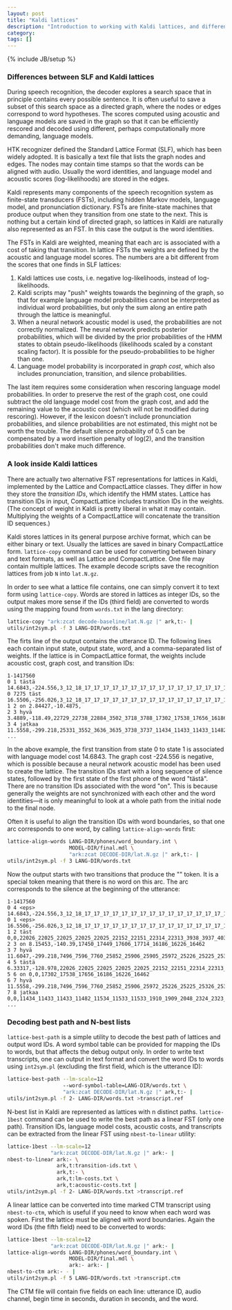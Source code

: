 ```yaml
---
layout: post
title: "Kaldi lattices"
description: "Introduction to working with Kaldi lattices, and differences to SLF"
category: 
tags: []
---
```

{% include JB/setup %}

### Differences between SLF and Kaldi lattices

During speech recognition, the decoder explores a search space that in principle
contains every possible sentence. It is often useful to save a subset of this
search space as a directed graph, where the nodes or edges correspond to word
hypotheses. The scores computed using acoustic and language models are saved in
the graph so that it can be efficiently rescored and decoded using different,
perhaps computationally more demanding, language models.

HTK recognizer defined the Standard Lattice Format (SLF), which has been widely
adopted. It is basically a text file that lists the graph nodes and edges. The
nodes may contain time stamps so that the words can be aligned with audio.
Usually the word identities, and language model and acoustic scores
(log-likelihoods) are stored in the edges.

Kaldi represents many components of the speech recognition system as
finite-state transducers (FSTs), including hidden Markov models, language model,
and pronunciation dictionary. FSTs are finite-state machines that produce output
when they transition from one state to the next. This is nothing but a certain
kind of directed graph, so lattices in Kaldi are naturally also represented as
an FST. In this case the output is the word identities.

The FSTs in Kaldi are weighted, meaning that each arc is associated with a cost
of taking that transition. In lattice FSTs the weights are defined by the
acoustic and language model scores. The numbers are a bit different from the
scores that one finds in SLF lattices:

1. Kaldi lattices use costs, i.e. negative log-likelihoods, instead of
   log-likelihoods.
2. Kaldi scripts may "push" weights towards the beginning of the graph, so that
   for example language model probabilities cannot be interpreted as individual
   word probabilities, but only the sum along an entire path through the lattice
   is meaningful.
3. When a neural network acoustic model is used, the probabilities are not
   correctly normalized. The neural network predicts posterior probabilities,
   which will be divided by the prior probabilities of the HMM states to obtain
   pseudo-likelihoods (likelihoods scaled by a constant scaling factor). It is
   possible for the pseudo-probabilities to be higher than one.
4. Language model probability is incorporated in *graph cost*, which also
   includes pronunciation, transition, and silence probabilities.

The last item requires some consideration when rescoring language model
probabilities. In order to preserve the rest of the graph cost, one could
subtract the old language model cost from the graph cost, and add the remaining
value to the acoustic cost (which will not be modified during rescoring).
However, if the lexicon doesn't include pronunciation probabilities, and silence
probabilities are not estimated, this might not be worth the trouble. The
default silence probability of 0.5 can be compensated by a word insertion
penalty of log(2), and the transition probabilities don't make much difference.

### A look inside Kaldi lattices

There are actually two alternative FST representations for lattices in Kaldi,
implemented by the Lattice and CompactLattice classes. They differ in how they
store the *transition IDs*, which identify the HMM states. Lattice has
transition IDs in input, CompactLattice includes transition IDs in the weights.
(The concept of weight in Kaldi is pretty liberal in what it may contain.
Multiplying the weights of a CompactLattice will concatenate the transition ID
sequences.)

Kaldi stores lattices in its general purpose archive format, which can be either
binary or text. Usually the lattices are saved in binary CompactLattice form.
`lattice-copy` command can be used for converting between binary and text
formats, as well as Lattice and CompactLattice. One file may contain multiple
lattices. The example decode scripts save the recognition lattices from job `N`
into `lat.N.gz`.

In order to see what a lattice file contains, one can simply convert it to text
form using `lattice-copy`. Words are stored in lattices as integer IDs, so the
output makes more sense if the IDs (third field) are converted to words using
the mapping found from `words.txt` in the lang directory:

```bash
lattice-copy "ark:zcat decode-baseline/lat.N.gz |" ark,t:- |
utils/int2sym.pl -f 3 LANG-DIR/words.txt
```

The firts line of the output contains the utterance ID. The following lines each
contain input state, output state, word, and a comma-separated list of weights.
If the lattice is in CompactLattice format, the weights include acoustic cost,
graph cost, and transition IDs:

```
1-1417560
0 1 tästä 14.6843,-224.556,3_12_18_17_17_17_17_17_17_17_17_17_17_17_17_17_17_17_17_22026_22025_22025_22025_22025_22152_22151_22314_22313_3938_3937_4036_4202_4201_21498_21497_21532_21531_21658_21657_21657_22730 
0 7275 täst 16.5506,-256.026,3_12_18_17_17_17_17_17_17_17_17_17_17_17_17_17_17_17_17_22026_22025_22025_22025_22025_22152_22151_22314_22313_3938_3937_4036_4202_4201_21498_21497_21532_21531_21658_21657_21657_22378_22426_22425_22425_22624_17450 
1 2 on 2.84427,-10.4875, 
2 3 hyvä 3.4889,-118.49,22729_22738_22884_3502_3718_3788_17302_17538_17656_16186_16226_16462_7496_7596_7760_25852_25906_25972_25226_25225_25326_25332 
3 4 jatkaa 11.5558,-299.218,25331_3552_3636_3635_3738_3737_11434_11433_11433_11482_11534_11533_11533_1910_1909_2048_2324_2323_22706_22705_22705_22858_22857_22930_22929_12652_12651_12748_12747_12747_12910_12909_12909_12909_1738_1737_2124_2254_2253_1196_1370_1580_7546_7545_7545_7590_7734 
...
```

In the above example, the first transition from state 0 to state 1 is associated
with language model cost 14.6843. The graph cost -224.556 is negative, which is
possible because a neural network acoustic model has been used to create the
lattice. The transition IDs start with a long sequence of silence states,
followed by the first state of the first phone of the word "tästä". There are no
transition IDs associated with the word "on". This is because generally the
weights are not synchronized with each other and the word identities—it is only
meaningful to look at a whole path from the initial node to the final node.

Often it is useful to align the transition IDs with word boundaries, so that one
arc corresponds to one word, by calling `lattice-align-words` first:

```bash
lattice-align-words LANG-DIR/phones/word_boundary.int \
                    MODEL-DIR/final.mdl \
                    "ark:zcat DECODE-DIR/lat.N.gz |" ark,t:- |
utils/int2sym.pl -f 3 LANG-DIR/words.txt
```

Now the output starts with two transitions that produce the "<eps>" token. It is
a special token meaning that there is no word on this arc. The arc corresponds
to the silence at the beginning of the utterance:

```
1-1417560 
0 4 <eps> 14.6843,-224.556,3_12_18_17_17_17_17_17_17_17_17_17_17_17_17_17_17_17_17 
0 1 <eps> 16.5506,-256.026,3_12_18_17_17_17_17_17_17_17_17_17_17_17_17_17_17_17_17 
1 2 täst 0,0,22026_22025_22025_22025_22025_22152_22151_22314_22313_3938_3937_4036_4202_4201_21498_21497_21532_21531_21658_21657_21657_22378_22426_22425_22425_22624 
2 3 on 8.15453,-140.39,17450_17449_17606_17714_16186_16226_16462 
3 7 hyvä 11.6047,-299.218,7496_7596_7760_25852_25906_25905_25972_25226_25225_25326_25332_25331_3552_3636_3635_3738_3737 
4 5 tästä 6.33317,-128.978,22026_22025_22025_22025_22025_22152_22151_22314_22313_3938_3937_4036_4202_4201_21498_21497_21532_21531_21658_21657_21657_22730_22729_22738_22884_3502_3718_3788 
5 6 on 0,0,17302_17538_17656_16186_16226_16462 
6 7 hyvä 11.5558,-299.218,7496_7596_7760_25852_25906_25972_25226_25225_25326_25332_25331_3552_3636_3635_3738_3737 
7 8 jatkaa 0,0,11434_11433_11433_11482_11534_11533_11533_1910_1909_2048_2324_2323_22706_22705_22705_22858_22857_22930_22929_12652_12651_12748_12747_12747_12910_12909_12909_12909_1738_1737_2124_2254_2253_1196_1370_1580
...
```

### Decoding best path and N-best lists

`lattice-best-path` is a simple utility to decode the best path of lattices and
output word IDs. A word symbol table can be provided for mapping the IDs to
words, but that affects the debug output only. In order to write text
transcripts, one can output in text format and convert the word IDs to words
using `int2sym.pl` (excluding the first field, which is the utterance ID):

```bash
lattice-best-path --lm-scale=12
                  --word-symbol-table=LANG-DIR/words.txt \
                  "ark:zcat DECODE-DIR/lat.N.gz |" ark,t:- |
utils/int2sym.pl -f 2- LANG-DIR/words.txt >transcript.ref
```

N-best list in Kaldi are represented as lattices with n distinct paths.
`lattice-1best` command can be used to write the best path as a linear FST
(only one path). Transition IDs, language model costs, acoustic costs, and
transcripts can be extracted from the linear FST using `nbest-to-linear`
utility:

```bash
lattice-1best --lm-scale=12
              "ark:zcat DECODE-DIR/lat.N.gz |" ark:- |
nbest-to-linear ark:- \
                ark,t:transition-ids.txt \
                ark,t:- \
                ark,t:lm-costs.txt \
                ark,t:acoustic-costs.txt |
utils/int2sym.pl -f 2- LANG-DIR/words.txt >transcript.ref
```

A linear lattice can be converted into time marked CTM transcript using
`nbest-to-ctm`, which is useful if you need to know when each word was spoken.
First the lattice must be aligned with word boundaries. Again the word IDs (the
fifth field) need to be converted to words:

```bash
lattice-1best --lm-scale=12
              "ark:zcat DECODE-DIR/lat.N.gz |" ark:- |
lattice-align-words LANG-DIR/phones/word_boundary.int \
                    MODEL-DIR/final.mdl \
                    ark:- ark:- |
nbest-to-ctm ark:- - |
utils/int2sym.pl -f 5 LANG-DIR/words.txt >transcript.ctm
```

The CTM file will contain five fields on each line: utterance ID, audio channel,
begin time in seconds, duration in seconds, and the word.

